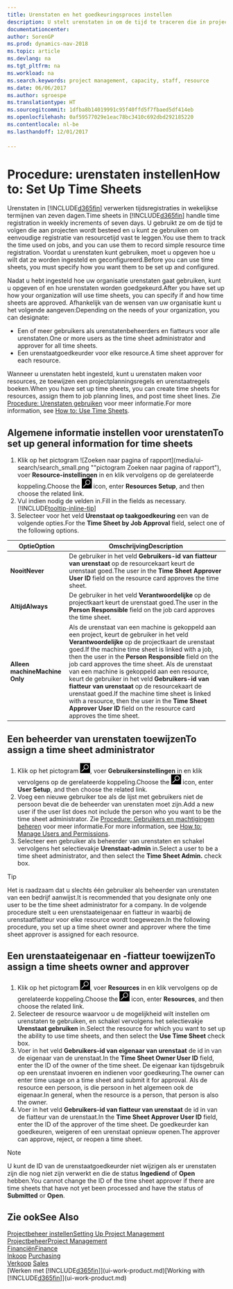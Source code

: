```yaml
---
title: Urenstaten en het goedkeuringsproces instellen
description: U stelt urenstaten in om de tijd te traceren die in projecten en resources wordt gebruikt, wat u helpt bij projectbeheer, personeelsbezetting en capaciteit
documentationcenter: 
author: SorenGP
ms.prod: dynamics-nav-2018
ms.topic: article
ms.devlang: na
ms.tgt_pltfrm: na
ms.workload: na
ms.search.keywords: project management, capacity, staff, resource
ms.date: 06/06/2017
ms.author: sgroespe
ms.translationtype: HT
ms.sourcegitcommit: 1dfba8b14019991c95f40ffd5f7fbaed5df414eb
ms.openlocfilehash: 0af59577029e1eac78bc3410c692dbd292185220
ms.contentlocale: nl-be
ms.lasthandoff: 12/01/2017

---
```

# <a name="how-to-set-up-time-sheets"></a><span data-ttu-id="ebe05-103">Procedure: urenstaten instellen</span><span class="sxs-lookup"><span data-stu-id="ebe05-103">How to: Set Up Time Sheets</span></span>
<span data-ttu-id="ebe05-104">Urenstaten in [!INCLUDE[d365fin](includes/d365fin_md.md)] verwerken tijdsregistraties in wekelijkse termijnen van zeven dagen.</span><span class="sxs-lookup"><span data-stu-id="ebe05-104">Time sheets in [!INCLUDE[d365fin](includes/d365fin_md.md)] handle time registration in weekly increments of seven days.</span></span> <span data-ttu-id="ebe05-105">U gebruikt ze om de tijd te volgen die aan projecten wordt besteed en u kunt ze gebruiken om eenvoudige registratie van resourcetijd vast te leggen.</span><span class="sxs-lookup"><span data-stu-id="ebe05-105">You use them to track the time used on jobs, and you can use them to record simple resource time registration.</span></span> <span data-ttu-id="ebe05-106">Voordat u urenstaten kunt gebruiken, moet u opgeven hoe u wilt dat ze worden ingesteld en geconfigureerd.</span><span class="sxs-lookup"><span data-stu-id="ebe05-106">Before you can use time sheets, you must specify how you want them to be set up and configured.</span></span>

<span data-ttu-id="ebe05-107">Nadat u hebt ingesteld hoe uw organisatie urenstaten gaat gebruiken, kunt u opgeven of en hoe urenstaten worden goedgekeurd.</span><span class="sxs-lookup"><span data-stu-id="ebe05-107">After you have set up how your organization will use time sheets, you can specify if and how time sheets are approved.</span></span> <span data-ttu-id="ebe05-108">Afhankelijk van de wensen van uw organisatie kunt u het volgende aangeven:</span><span class="sxs-lookup"><span data-stu-id="ebe05-108">Depending on the needs of your organization, you can designate:</span></span>

* <span data-ttu-id="ebe05-109">Een of meer gebruikers als urenstatenbeheerders en fiatteurs voor alle urenstaten.</span><span class="sxs-lookup"><span data-stu-id="ebe05-109">One or more users as the time sheet administrator and approver for all time sheets.</span></span>
* <span data-ttu-id="ebe05-110">Een urenstaatgoedkeurder voor elke resource.</span><span class="sxs-lookup"><span data-stu-id="ebe05-110">A time sheet approver for each resource.</span></span>

<span data-ttu-id="ebe05-111">Wanneer u urenstaten hebt ingesteld, kunt u urenstaten maken voor resources, ze toewijzen een projectplanningsregels en urenstaatregels boeken.</span><span class="sxs-lookup"><span data-stu-id="ebe05-111">When you have set up time sheets, you can create time sheets for resources, assign them to job planning lines, and post time sheet lines.</span></span> <span data-ttu-id="ebe05-112">Zie [Procedure: Urenstaten gebruiken](projects-how-use-time-sheets.md) voor meer informatie.</span><span class="sxs-lookup"><span data-stu-id="ebe05-112">For more information, see [How to: Use Time Sheets](projects-how-use-time-sheets.md).</span></span>

## <a name="to-set-up-general-information-for-time-sheets"></a><span data-ttu-id="ebe05-113">Algemene informatie instellen voor urenstaten</span><span class="sxs-lookup"><span data-stu-id="ebe05-113">To set up general information for time sheets</span></span>
1. <span data-ttu-id="ebe05-114">Klik op het pictogram ![Zoeken naar pagina of rapport](media/ui-search/search_small.png ""pictogram Zoeken naar pagina of rapport"), voer **Resource-instellingen** in en klik vervolgens op de gerelateerde koppeling.</span><span class="sxs-lookup"><span data-stu-id="ebe05-114">Choose the ![Search for Page or Report](media/ui-search/search_small.png "Search for Page or Report icon") icon, enter **Resources Setup**, and then choose the related link.</span></span>  
2. <span data-ttu-id="ebe05-115">Vul indien nodig de velden in.</span><span class="sxs-lookup"><span data-stu-id="ebe05-115">Fill in the fields as necessary.</span></span> [!INCLUDE[tooltip-inline-tip](includes/tooltip-inline-tip_md.md)]
3. <span data-ttu-id="ebe05-116">Selecteer voor het veld **Urenstaat op taakgoedkeuring** een van de volgende opties.</span><span class="sxs-lookup"><span data-stu-id="ebe05-116">For the **Time Sheet by Job Approval** field, select one of the following options.</span></span>

| <span data-ttu-id="ebe05-117">Optie</span><span class="sxs-lookup"><span data-stu-id="ebe05-117">Option</span></span> | <span data-ttu-id="ebe05-118">Omschrijving</span><span class="sxs-lookup"><span data-stu-id="ebe05-118">Description</span></span> |
| --- | --- |
| <span data-ttu-id="ebe05-119">**Nooit**</span><span class="sxs-lookup"><span data-stu-id="ebe05-119">**Never**</span></span> |<span data-ttu-id="ebe05-120">De gebruiker in het veld **Gebruikers-id van fiatteur van urenstaat** op de resourcekaart keurt de urenstaat goed.</span><span class="sxs-lookup"><span data-stu-id="ebe05-120">The user in the **Time Sheet Approver User ID** field on the resource card approves the time sheet.</span></span> |
| <span data-ttu-id="ebe05-121">**Altijd**</span><span class="sxs-lookup"><span data-stu-id="ebe05-121">**Always**</span></span> |<span data-ttu-id="ebe05-122">De gebruiker in het veld **Verantwoordelijke** op de projectkaart keurt de urenstaat goed.</span><span class="sxs-lookup"><span data-stu-id="ebe05-122">The user in the **Person Responsible** field on the job card approves the time sheet.</span></span> |
| <span data-ttu-id="ebe05-123">**Alleen machine**</span><span class="sxs-lookup"><span data-stu-id="ebe05-123">**Machine Only**</span></span> |<span data-ttu-id="ebe05-124">Als de urenstaat van een machine is gekoppeld aan een project, keurt de gebruiker in het veld **Verantwoordelijke** op de projectkaart de urenstaat goed.</span><span class="sxs-lookup"><span data-stu-id="ebe05-124">If the machine time sheet is linked with a job, then the user in the **Person Responsible** field on the job card approves the time sheet.</span></span> <span data-ttu-id="ebe05-125">Als de urenstaat van een machine is gekoppeld aan een resource, keurt de gebruiker in het veld **Gebruikers-id van fiatteur van urenstaat** op de resourcekaart de urenstaat goed.</span><span class="sxs-lookup"><span data-stu-id="ebe05-125">If the machine time sheet is linked with a resource, then the user in the **Time Sheet Approver User ID** field on the resource card approves the time sheet.</span></span> |

## <a name="to-assign-a-time-sheet-administrator"></a><span data-ttu-id="ebe05-126">Een beheerder van urenstaten toewijzen</span><span class="sxs-lookup"><span data-stu-id="ebe05-126">To assign a time sheet administrator</span></span>
1. <span data-ttu-id="ebe05-127">Klik op het pictogram ![Zoeken naar pagina of rapport](media/ui-search/search_small.png "pictogram Zoeken naar pagina of rapport"), voer **Gebruikersinstellingen** in en klik vervolgens op de gerelateerde koppeling.</span><span class="sxs-lookup"><span data-stu-id="ebe05-127">Choose the ![Search for Page or Report](media/ui-search/search_small.png "Search for Page or Report icon") icon, enter **User Setup**, and then choose the related link.</span></span>  
2. <span data-ttu-id="ebe05-128">Voeg een nieuwe gebruiker toe als de lijst met gebruikers niet de persoon bevat die de beheerder van urenstaten moet zijn.</span><span class="sxs-lookup"><span data-stu-id="ebe05-128">Add a new user if the user list does not include the person who you want to be the time sheet administrator.</span></span> <span data-ttu-id="ebe05-129">Zie [Procedure: Gebruikers en machtigingen beheren](ui-how-users-permissions.md) voor meer informatie.</span><span class="sxs-lookup"><span data-stu-id="ebe05-129">For more information, see [How to: Manage Users and Permissions](ui-how-users-permissions.md).</span></span>
3. <span data-ttu-id="ebe05-130">Selecteer een gebruiker als beheerder van urenstaten en schakel vervolgens het selectievakje **Urenstaat-admin** in.</span><span class="sxs-lookup"><span data-stu-id="ebe05-130">Select a user to be a time sheet administrator, and then select the **Time Sheet Admin.** check box.</span></span>  

> [!TIP]  
>   <span data-ttu-id="ebe05-131">Het is raadzaam dat u slechts één gebruiker als beheerder van urenstaten van een bedrijf aanwijst.</span><span class="sxs-lookup"><span data-stu-id="ebe05-131">It is recommended that you designate only one user to be the time sheet administrator for a company.</span></span> <span data-ttu-id="ebe05-132">In de volgende procedure stelt u een urenstaateigenaar en fiatteur in waarbij de urenstaatfiatteur voor elke resource wordt toegewezen.</span><span class="sxs-lookup"><span data-stu-id="ebe05-132">In the following procedure, you set up a time sheet owner and approver where the time sheet approver is assigned for each resource.</span></span>  

## <a name="to-assign-a-time-sheets-owner-and-approver"></a><span data-ttu-id="ebe05-133">Een urenstaateigenaar en -fiatteur toewijzen</span><span class="sxs-lookup"><span data-stu-id="ebe05-133">To assign a time sheets owner and approver</span></span>
1. <span data-ttu-id="ebe05-134">Klik op het pictogram ![Zoeken naar pagina of rapport](media/ui-search/search_small.png "pictogram Zoeken naar pagina of rapport"), voer **Resources** in en klik vervolgens op de gerelateerde koppeling.</span><span class="sxs-lookup"><span data-stu-id="ebe05-134">Choose the ![Search for Page or Report](media/ui-search/search_small.png "Search for Page or Report icon") icon, enter **Resources**, and then choose the related link.</span></span>
2. <span data-ttu-id="ebe05-135">Selecteer de resource waarvoor u de mogelijkheid wilt instellen om urenstaten te gebruiken, en schakel vervolgens het selectievakje **Urenstaat gebruiken** in.</span><span class="sxs-lookup"><span data-stu-id="ebe05-135">Select the resource for which you want to set up the ability to use time sheets, and then select the **Use Time Sheet** check box.</span></span>  
3. <span data-ttu-id="ebe05-136">Voer in het veld **Gebruikers-id van eigenaar van urenstaat** de id in van de eigenaar van de urenstaat.</span><span class="sxs-lookup"><span data-stu-id="ebe05-136">In the **Time Sheet Owner User ID** field, enter the ID of the owner of the time sheet.</span></span> <span data-ttu-id="ebe05-137">De eigenaar kan tijdsgebruik op een urenstaat invoeren en indienen voor goedkeuring.</span><span class="sxs-lookup"><span data-stu-id="ebe05-137">The owner can enter time usage on a time sheet and submit it for approval.</span></span> <span data-ttu-id="ebe05-138">Als de resource een persoon, is die persoon in het algemeen ook de eigenaar.</span><span class="sxs-lookup"><span data-stu-id="ebe05-138">In general, when the resource is a person, that person is also the owner.</span></span>  
4. <span data-ttu-id="ebe05-139">Voer in het veld **Gebruikers-id van fiatteur van urenstaat** de id in van de fiatteur van de urenstaat.</span><span class="sxs-lookup"><span data-stu-id="ebe05-139">In the **Time Sheet Approver User ID** field, enter the ID of the approver of the time sheet.</span></span> <span data-ttu-id="ebe05-140">De goedkeurder kan goedkeuren, weigeren of een urenstaat opnieuw openen.</span><span class="sxs-lookup"><span data-stu-id="ebe05-140">The approver can approve, reject, or reopen a time sheet.</span></span>  

> [!NOTE]  
>   <span data-ttu-id="ebe05-141">U kunt de ID van de urenstaatgoedkeurder niet wijzigen als er urenstaten zijn die nog niet zijn verwerkt en die de status **Ingediend** of **Open** hebben.</span><span class="sxs-lookup"><span data-stu-id="ebe05-141">You cannot change the ID of the time sheet approver if there are time sheets that have not yet been processed and have the status of **Submitted** or **Open**.</span></span>

## <a name="see-also"></a><span data-ttu-id="ebe05-142">Zie ook</span><span class="sxs-lookup"><span data-stu-id="ebe05-142">See Also</span></span>
[<span data-ttu-id="ebe05-143">Projectbeheer instellen</span><span class="sxs-lookup"><span data-stu-id="ebe05-143">Setting Up Project Management</span></span>](projects-setup-projects.md)  
[<span data-ttu-id="ebe05-144">Projectbeheer</span><span class="sxs-lookup"><span data-stu-id="ebe05-144">Project Management</span></span>](projects-manage-projects.md)  
[<span data-ttu-id="ebe05-145">Financiën</span><span class="sxs-lookup"><span data-stu-id="ebe05-145">Finance</span></span>](finance.md)  
<span data-ttu-id="ebe05-146">[Inkoop](purchasing-manage-purchasing.md)       </span><span class="sxs-lookup"><span data-stu-id="ebe05-146">[Purchasing](purchasing-manage-purchasing.md)       </span></span>  
<span data-ttu-id="ebe05-147">[Verkoop](sales-manage-sales.md)    </span><span class="sxs-lookup"><span data-stu-id="ebe05-147">[Sales](sales-manage-sales.md)    </span></span>  
<span data-ttu-id="ebe05-148">[Werken met [!INCLUDE[d365fin](includes/d365fin_md.md)]](ui-work-product.md)</span><span class="sxs-lookup"><span data-stu-id="ebe05-148">[Working with [!INCLUDE[d365fin](includes/d365fin_md.md)]](ui-work-product.md)</span></span>  

